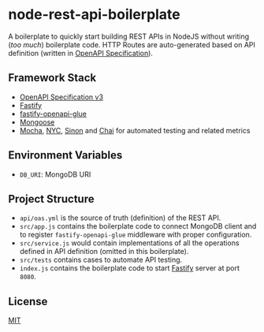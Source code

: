# node-rest-api-boilerplate

A boilerplate to quickly start building REST APIs in NodeJS without writing (_too much_) boilerplate code.
HTTP Routes are auto-generated based on API definition (written in [OpenAPI Specification][open-api-spec]).

## Framework Stack

- [OpenAPI Specification v3][open-api-spec]
- [Fastify][fastify]
- [fastify-openapi-glue][fastify-openapi-glue-git]
- [Mongoose][mongoose]
- [Mocha][mocha], [NYC][nyc], [Sinon][sinon] and [Chai][chai] for automated testing and related metrics

## Environment Variables

- `DB_URI`: MongoDB URI

## Project Structure

- `api/oas.yml` is the source of truth (definition) of the REST API.
- `src/app.js` contains the boilerplate code to connect MongoDB client and to register
  `fastify-openapi-glue` middleware with proper configuration.
- `src/service.js` would contain implementations of all the operations defined in API definition
  (omitted in this boilerplate).
- `src/tests` contains cases to automate API testing.
- `index.js` contains the boilerplate code to start [Fastify][fastify] server at port `8080`.

## License

[MIT](LICENSE)

[open-api-spec]: https://swagger.io/docs/specification/about/
[fastify-openapi-glue-git]: https://github.com/seriousme/fastify-openapi-glue
[fastify]: https://www.fastify.io/
[mongoose]: https://mongoosejs.com/
[mocha]: https://mochajs.org/
[nyc]: https://istanbul.js.org/
[sinon]: https://sinonjs.org/
[chai]: https://www.chaijs.com/
